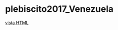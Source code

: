 # plebiscito2017_Venezuela

[vista HTML](http://htmlpreview.github.io/?https://github.com/ArmandDS/plebiscito2017_Venezuela/blob/master/plebiscito.html)
